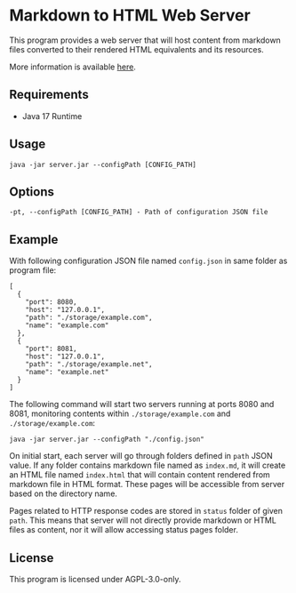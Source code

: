 Markdown to HTML Web Server
===========

This program provides a web server that will host content from markdown files converted to their rendered HTML equivalents and its resources.

More information is available [here](https://md2htmlws.kobalt.dev).

## Requirements

- Java 17 Runtime

## Usage

```
java -jar server.jar --configPath [CONFIG_PATH]
```

## Options

```
-pt, --configPath [CONFIG_PATH] - Path of configuration JSON file
```

## Example

With following configuration JSON file named `config.json` in same folder as program file:

```
[
  {
    "port": 8080,
    "host": "127.0.0.1",
    "path": "./storage/example.com",
    "name": "example.com"
  },
  {
    "port": 8081,
    "host": "127.0.0.1",
    "path": "./storage/example.net",
    "name": "example.net"
  }
]
```

The following command will start two servers running at ports 8080 and 8081, monitoring contents within `./storage/example.com` and `./storage/example.com`:

```
java -jar server.jar --configPath "./config.json"
```

On initial start, each server will go through folders defined in `path` JSON value. If any folder contains markdown file named as `index.md`, it will create an HTML file named `index.html` that will contain content rendered from markdown file in HTML format. These pages will be accessible from server based on the directory name.

Pages related to HTTP response codes are stored in `status` folder of given `path`. This means that server will not directly provide markdown or HTML files as content, nor it will allow accessing status pages folder.

## License

This program is licensed under AGPL-3.0-only.
